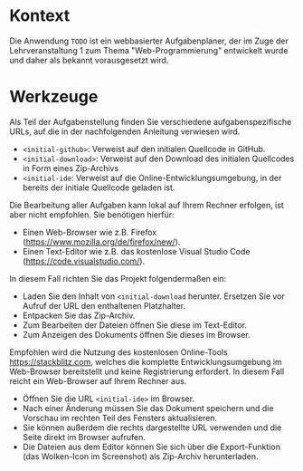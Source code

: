 # Kontext

Die Anwendung `TODO` ist ein webbasierter Aufgabenplaner, der im Zuge der Lehrveranstaltung 1 zum Thema "Web-Programmierung" entwickelt wurde und daher als bekannt vorausgesetzt wird.

# Werkzeuge

Als Teil der Aufgabenstellung finden Sie verschiedene aufgabenspezifische URLs, auf die in der nachfolgenden Anleitung verwiesen wird.

* `<initial-github>`: Verweist auf den initialen Quellcode in GitHub.
* `<initial-download>`: Verweist auf den Download des initialen Quellcodes in Form eines Zip-Archivs
* `<initial-ide`: Verweist auf die Online-Entwicklungsumgebung, in der bereits der initiale Quellcode geladen ist.

Die Bearbeitung aller Aufgaben kann lokal auf Ihrem Rechner erfolgen, ist aber nicht empfohlen. Sie benötigen hierfür:
* Einen Web-Browser wie z.B. Firefox (<https://www.mozilla.org/de/firefox/new/>).
* Einen Text-Editor wie z.B. das kostenlose Visual Studio Code (<https://code.visualstudio.com/>).

In diesem Fall richten Sie das Projekt folgendermaßen ein:

* Laden Sie den Inhalt von `<initial-download` herunter. Ersetzen Sie vor Aufruf der URL den enthaltenen Platzhalter.
* Entpacken Sie das Zip-Archiv.
* Zum Bearbeiten der Dateien öffnen Sie diese im Text-Editor.
* Zum Anzeigen des Dokuments öffnen Sie dieses im Browser.

Empfohlen wird die Nutzung des kostenlosen Online-Tools <https://stackblitz.com>, welches die komplette Entwicklungsumgebung im Web-Browser bereitstellt und keine Registrierung erfordert.
In diesem Fall reicht ein Web-Browser auf Ihrem Rechner aus.

* Öffnen Sie die URL `<initial-ide>` im Browser.
* Nach einer Änderung müssen Sie das Dokument speichern und die Vorschau im rechten Teil des Fensters aktualisieren.
* Sie können außerdem die rechts dargestellte URL verwenden und die Seite direkt im Browser aufrufen.
* Die Dateien aus dem Editor können Sie sich über die Export-Funktion (das Wolken-Icon im Screenshot) als Zip-Archiv herunterladen.